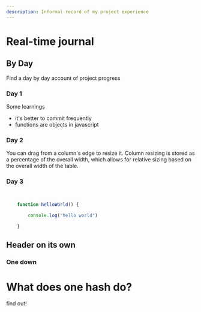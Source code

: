 ```yaml
---
description: Informal record of my project experience
---
```


# Real-time journal

## By Day

Find a day by day account of project progress


### Day 1

Some learnings
- it's better to commit frequently 
- functions are objects in javascript

### Day 2

You can drag from a column's edge to resize it. Column resizing is stored as a percentage of the overall width, which allows for relative sizing based on the overall width of the table.

### Day 3

```javascript

    
    function helloWorld() {

        console.log("hello world")

    }

```

## Header on its own

### One down

# What does one hash do?

find out!